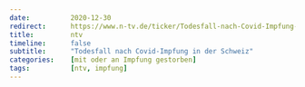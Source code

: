 ```yaml
---
date:          2020-12-30
redirect:      https://www.n-tv.de/ticker/Todesfall-nach-Covid-Impfung-in-der-Schweiz-article22262796.html
title:         ntv
timeline:      false
subtitle:      "Todesfall nach Covid-Impfung in der Schweiz"
categories:    [mit oder an Impfung gestorben]
tags:          [ntv, impfung]
---
```

